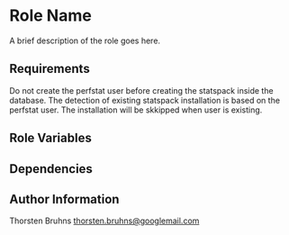 Role Name
=========

A brief description of the role goes here.

Requirements
------------

Do not create the perfstat user before creating the statspack
inside the database. The detection of existing statspack installation
is based on the perfstat user. The installation will be skkipped when
user is existing.


Role Variables
--------------

Dependencies
------------


Author Information
------------------

Thorsten Bruhns <thorsten.bruhns@googlemail.com>
